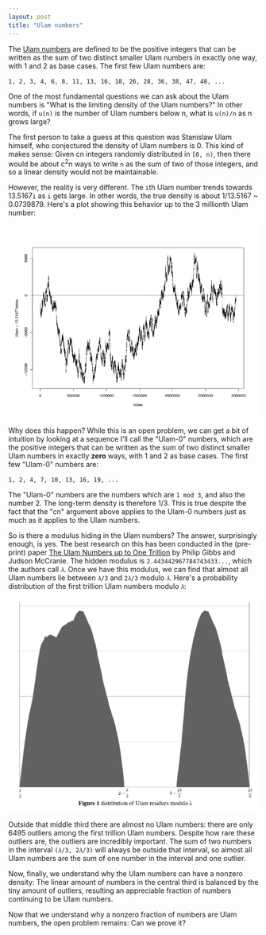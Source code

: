 ```yaml
---
layout: post
title: "Ulam numbers"
---
```


The [Ulam numbers](http://oeis.org/A002858) are defined to be
the positive integers that can be written as the sum of two distinct smaller Ulam numbers
in exactly one way, with 1 and 2 as base cases.
The first few Ulam numbers are:

```
1, 2, 3, 4, 6, 8, 11, 13, 16, 18, 26, 28, 36, 38, 47, 48, ...
```

One of the most fundamental questions we can ask about the Ulam numbers is
"What is the limiting density of the Ulam numbers?"
In other words, if `u(n)` is the number of Ulam numbers below n,
what is `u(n)/n` as n grows large?

The first person to take a guess at this question was Stanislaw Ulam himself,
who conjectured the density of Ulam numbers is 0.
This kind of makes sense:
Given cn integers randomly distributed in `[0, n)`,
then there would be about c<sup>2</sup>n ways to write `n` as the sum of
two of those integers, and so a linear density would not be maintainable.

However, the reality is very different.
The `i`th Ulam number trends towards 13.5167`i` as `i` gets large.
In other words, the true density is about 1/13.5167 ~ 0.0739879.
Here's a plot showing this behavior up to the 3 millionth Ulam number:

![Ulam number plot](/assets/ulam-plot-1.png)

Why does this happen?
While this is an open problem,
we can get a bit of intuition by looking at a sequence I'll call the
"Ulam-0" numbers,
which are the positive integers that can be written as the sum of two distinct smaller Ulam
numbers in exactly **zero** ways, with 1 and 2 as base cases.
The first few "Ulam-0" numbers are:

```
1, 2, 4, 7, 10, 13, 16, 19, ...
```

The "Ulam-0" numbers are the numbers which are `1 mod 3`, and also the number 2.
The long-term density is therefore 1/3.
This is true despite the fact that the "cn" argument above applies
to the Ulam-0 numbers just as much as it applies
to the Ulam numbers.

So is there a modulus hiding in the Ulam numbers?
The answer, surprisingly enough, is yes.
The best research on this has been conducted in the (pre-print) paper
[The Ulam Numbers up to One Trillion](https://www.researchgate.net/profile/Philip-Gibbs-2/publication/320980165_The_Ulam_Numbers_up_to_One_Trillion/links/5a058786aca2726b4c78588d/The-Ulam-Numbers-up-to-One-Trillion.pdf)
by Philip Gibbs and Judson McCranie.
The hidden modulus is ``2.443442967784743433...``,
which the authors call `𝜆`.
Once we have this modulus, we can find that almost all Ulam numbers lie
between `𝜆/3` and `2𝜆/3` modulo `𝜆`.
Here's a probability distribution of the first trillion Ulam numbers
modulo `𝜆`:

![Ulam modulus plot](/assets/ulam-plot-2.png)

Outside that middle third there are almost no Ulam numbers:
there are only 6495 outliers among the first trillion Ulam numbers.
Despite how rare these outliers are,
the outliers are incredibly important.
The sum of two numbers in the interval `(𝜆/3, 2𝜆/3)`
will always be outside that interval,
so almost all Ulam numbers are the sum of one number in the interval and one outlier.

Now, finally, we understand why the Ulam numbers can have a nonzero density:
The linear amount of numbers in the central third
is balanced by the tiny amount of outliers,
resulting an appreciable fraction of numbers continuing to be Ulam numbers.

Now that we understand why a nonzero fraction of numbers are Ulam numbers,
the open problem remains: Can we prove it?
